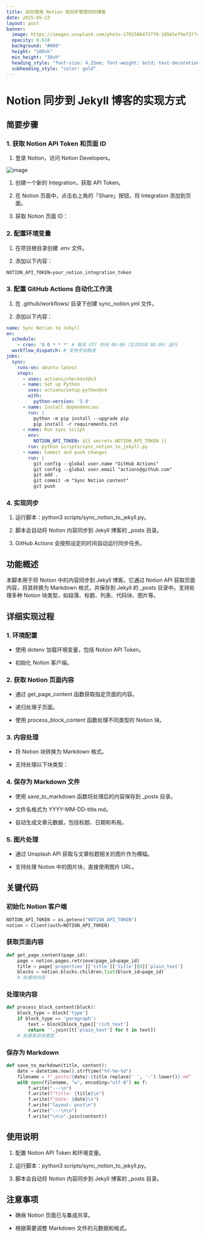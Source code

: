 ```yaml
---
title: 如何使用 Notion 来同步管理你的博客
date: 2025-05-23
layout: post
banner:
  image: https://images.unsplash.com/photo-1701586473770-285b5ef9ef37?crop=entropy&cs=tinysrgb&fit=max&fm=jpg&ixid=M3w2OTIwMzJ8MHwxfHJhbmRvbXx8fHx8fHx8fDE3NDc5OTU3Njl8&ixlib=rb-4.1.0&q=80&w=1080
  opacity: 0.618
  background: "#000"
  height: "100vh"
  min_height: "38vh"
  heading_style: "font-size: 4.25em; font-weight: bold; text-decoration: underline"
  subheading_style: "color: gold"
---
```


# Notion 同步到 Jekyll 博客的实现方式

## 简要步骤

### 1. 获取 Notion API Token 和页面 ID

1. 登录 Notion，访问 Notion Developers。

![image](https://prod-files-secure.s3.us-west-2.amazonaws.com/a7a0cc5a-89b9-4cda-8686-1fba0ca52f40/d19c1afe-dea5-4312-9333-786b0ba83054/image.png?X-Amz-Algorithm=AWS4-HMAC-SHA256&X-Amz-Content-Sha256=UNSIGNED-PAYLOAD&X-Amz-Credential=ASIAZI2LB4666MMDANBP%2F20250523%2Fus-west-2%2Fs3%2Faws4_request&X-Amz-Date=20250523T102249Z&X-Amz-Expires=3600&X-Amz-Security-Token=IQoJb3JpZ2luX2VjEDIaCXVzLXdlc3QtMiJHMEUCIBgA%2FCaaf38ue3z%2FlEnMrqJoZi46mIQ8OPljR1h6wRXZAiEA2v6u42uQWLMQoStcwCLJCjzGy6yboDDtK5o69WTbPu0qiAQI6%2F%2F%2F%2F%2F%2F%2F%2F%2F%2F%2FARAAGgw2Mzc0MjMxODM4MDUiDLZVw1Nv75y4sKU4YSrcA5Foucz7yIQYPHwrjOgd%2BDmY3pdsHZKbs2qBhCChGIb8X7M34IUoEW6nk88CH5wjxnWCwY7hinyMLpl9NcbE2D%2FrcEvt9BTL%2FHMopHNvs98N%2FdN6TZThTnEFjVbb%2FH%2F%2F9NqS7vKXn7WGwpLfK5VYoWcS3fsxaXJotVF2LqWDjot0rB6XguYdVM1yiSXtIqG%2BeQMa0A5JMklJdTKngRa0E9ienbeYMf0lf%2FzUDgmKln8pIVzq4%2BxQGBAAdvpHPBuq2F8kfAafKvQKk7fsejWwS43m8Kl7GiDzaiWnfIoAxaTE0i0L19EujJlXc%2B3beNw7Vjx5%2BD%2BOHPXZFmCRrFPrQUOpDBHdjMTXUZeGxovTnJwloEc2XFK6%2FurXx9mgCwBwudN86gL7CQ4OqkF3xZAhs2KFyB%2BgJ8e3Dzp00O0DUf4T%2BpfhvN7VzMzkVtTRCeKiuXBUSD5cqnU3IkyE8djYngkg4OgIZ7xjzFHTPi7laOjkBM20H1c3dJXW%2BAqAr4o7nqB8UYMVAUpEIqAoD6Qyvg4GRNQ0mRuxNEh4eqZWXEVvLTxxi2%2FjcOlyWrxQxTaxlqLakPm5W5IdtenmOwtCRZiEI7dxcASchQxYEXT15yYBCU6OULLVfqoOZCAzMMWNwcEGOqUBFcJO9LJ3%2FQJXQXQW0xKx%2FrCy9KF1%2F1LEh2525CggUv1vYqRyRlVr2t8w0fUjzrYBZWj77iMYE%2BGCF30LrvbWEcaTBfceE9T%2BxFRKjsEl43hJZg536LjD6TV5BuujvAPE22TSMsOaWyJFVxoJ5lYtFjft%2FGusHtM4qp%2FeD0rTLkZnvv9IDAcp%2BNVYKGZoka0F2egDX62Pf%2BN71d1X0I%2BdXAabIN5T&X-Amz-Signature=78bd86e87a78fcb17238d47198b3969a6a2a2f57b7123b5d2031fb2cf637c8dc&X-Amz-SignedHeaders=host&x-id=GetObject)

1. 创建一个新的 Integration，获取 API Token。

1. 在 Notion 页面中，点击右上角的「Share」按钮，将 Integration 添加到页面。

1. 获取 Notion 页面 ID：


### 2. 配置环境变量

1. 在项目根目录创建 .env 文件。

1. 添加以下内容：

```javascript
NOTION_API_TOKEN=your_notion_integration_token
```

### 3. 配置 GitHub Actions 自动化工作流

1. 在 .github/workflows/ 目录下创建 sync_notion.yml 文件。

1. 添加以下内容：

```yaml
name: Sync Notion to Jekyll
on:
  schedule:
    - cron: '0 0 * * *' # 每天 UTC 时间 00:00（北京时间 08:00）运行
  workflow_dispatch: # 支持手动触发
jobs:
  sync:
    runs-on: ubuntu-latest
    steps:
      - uses: actions/checkout@v3
      - name: Set up Python
        uses: actions/setup-python@v4
        with:
          python-version: '3.9'
      - name: Install dependencies
        run: |
          python -m pip install --upgrade pip
          pip install -r requirements.txt
      - name: Run sync script
        env:
          NOTION_API_TOKEN: ${{ secrets.NOTION_API_TOKEN }}
        run: python scripts/sync_notion_to_jekyll.py
      - name: Commit and push changes
        run: |
          git config --global user.name "GitHub Actions"
          git config --global user.email "actions@github.com"
          git add .
          git commit -m "Sync Notion content"
          git push
```

### 4. 实现同步

1. 运行脚本：python3 scripts/sync_notion_to_jekyll.py。

1. 脚本会自动将 Notion 内容同步到 Jekyll 博客的 _posts 目录。

1. GitHub Actions 会按照设定的时间自动运行同步任务。

## 功能概述

本脚本用于将 Notion 中的内容同步到 Jekyll 博客。它通过 Notion API 获取页面内容，将其转换为 Markdown 格式，并保存到 Jekyll 的 _posts 目录中。支持处理多种 Notion 块类型，如段落、标题、列表、代码块、图片等。

## 详细实现过程

### 1. 环境配置

- 使用 dotenv 加载环境变量，包括 Notion API Token。

- 初始化 Notion 客户端。

### 2. 获取 Notion 页面内容

- 通过 get_page_content 函数获取指定页面的内容。

- 递归处理子页面。

- 使用 process_block_content 函数处理不同类型的 Notion 块。

### 3. 内容处理

- 将 Notion 块转换为 Markdown 格式。

- 支持处理以下块类型：


### 4. 保存为 Markdown 文件

- 使用 save_to_markdown 函数将处理后的内容保存到 _posts 目录。

- 文件名格式为 YYYY-MM-DD-title.md。

- 自动生成文章元数据，包括标题、日期和布局。

### 5. 图片处理

- 通过 Unsplash API 获取与文章标题相关的图片作为横幅。

- 支持处理 Notion 中的图片块，直接使用图片 URL。

## 关键代码

### 初始化 Notion 客户端

```python
NOTION_API_TOKEN = os.getenv("NOTION_API_TOKEN")
notion = Client(auth=NOTION_API_TOKEN)
```

### 获取页面内容

```python
def get_page_content(page_id):
    page = notion.pages.retrieve(page_id=page_id)
    title = page['properties']['title']['title'][0]['plain_text']
    blocks = notion.blocks.children.list(block_id=page_id)
    # 处理块内容
```

### 处理块内容

```python
def process_block_content(block):
    block_type = block['type']
    if block_type == 'paragraph':
        text = block[block_type]['rich_text']
        return ''.join([t['plain_text'] for t in text])
    # 处理其他块类型
```

### 保存为 Markdown

```python
def save_to_markdown(title, content):
    date = datetime.now().strftime("%Y-%m-%d")
    filename = f"_posts/{date}-{title.replace(' ', '-').lower()}.md"
    with open(filename, "w", encoding="utf-8") as f:
        f.write("---\n")
        f.write(f"title: {title}\n")
        f.write(f"date: {date}\n")
        f.write("layout: post\n")
        f.write("---\n\n")
        f.write("\n\n".join(content))
```

## 使用说明

1. 配置 Notion API Token 和环境变量。

1. 运行脚本：python3 scripts/sync_notion_to_jekyll.py。

1. 脚本会自动将 Notion 内容同步到 Jekyll 博客的 _posts 目录。

## 注意事项

- 确保 Notion 页面已与集成共享。

- 根据需要调整 Markdown 文件的元数据和格式。